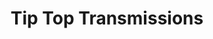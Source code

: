 ---
title: "Tip Top Transmissions"
url: /salt-lake-city/tip-top-transmissions/
shop: Autowerkstatt
---